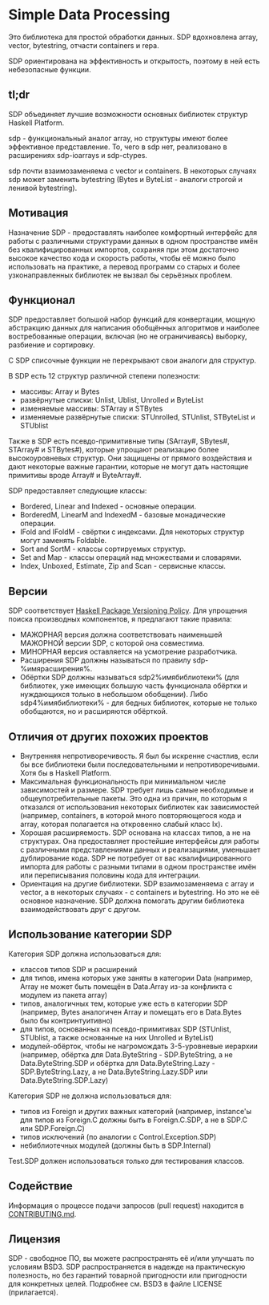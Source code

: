 # Simple Data Processing

Это библиотека для простой обработки данных. SDP вдохновлена array, vector,
bytestring, отчасти containers и repa.

SDP ориентирована на эффективность и открытость, поэтому в ней есть небезопасные
функции.

## tl;dr

SDP объединяет лучшие возможности основных библиотек структур Haskell Platform.

sdp - функциональный аналог array, но структуры имеют более эффективное
представление. То, чего в sdp нет, реализовано в расширениях sdp-ioarrays и
sdp-ctypes.

sdp почти взаимозаменяема с vector и containers. В некоторых случаях sdp может
заменить bytestring (Bytes и ByteList - аналоги строгой и ленивой bytestring).

## Мотивация

Назначение SDP - предоставлять наиболее комфортный интерфейс для работы с
различными структурами данных в одном пространстве имён без квалифицированных
импортов, сохраняя при этом достаточно высокое качество кода и скорость работы,
чтобы её можно было использовать на практике, а перевод программ со старых и
более узконаправленных библиотек не вызвал бы серьёзных проблем.

## Функционал

SDP предоставляет большой набор функций для конвертации, мощную абстракцию
данных для написания обобщённых алгоритмов и наиболее востребованные операции,
включая (но не ограничиваясь) выборку, разбиение и сортировку.

С SDP списочные функции не перекрывают свои аналоги для структур.

В SDP есть 12 структур различной степени полезности:
- массивы: Array и Bytes
- развёрнутые списки: Unlist, Ublist, Unrolled и ByteList
- изменяемые массивы: STArray и STBytes
- изменяемые развёрнутые списки: STUnrolled, STUnlist, STByteList и STUblist

Также в SDP есть псевдо-примитивные типы (SArray#, SBytes#, STArray# и STBytes#),
которые упрощают реализацию более высокоуровневых структур. Они защищены от
прямого воздействия и дают некоторые важные гарантии, которые не могут дать
настоящие примитивы вроде Array# и ByteArray#.

SDP предоставляет следующие классы:

- Bordered, Linear and Indexed - основные операции.
- BorderedM, LinearM and IndexedM - базовые монадические операции.
- IFold and IFoldM - свёртки с индексами. Для некоторых структур могут заменять
Foldable.
- Sort and SortM - классы сортируемых структур.
- Set and Map - классы операций над множествами и словарями.
- Index, Unboxed, Estimate, Zip and Scan - сервисные классы.

## Версии

SDP соответствует [Haskell Package Versioning Policy](https://pvp.haskell.org).
Для упрощения поиска производных компонентов, я предлагают такие правила:
* МАЖОРНАЯ версия должна соответствовать наименьшей МАЖОРНОЙ версии SDP, с
которой она совместима.
* МИНОРНАЯ версия оставляется на усмотрение разработчика.
* Расширения SDP должны называться по правилу sdp-%имярасширения%.
* Обёртки SDP должны называться sdp2%имябиблиотеки% (для библиотек, уже имеющих
большую часть функционала обёртки и нуждающихся только в небольшом обобщении).
Либо sdp4%имябиблиотеки% - для бедных библиотек, которые не только обобщаются,
но и расширяются обёрткой.

## Отличия от других похожих проектов

* Внутренняя непротиворечивость. Я был бы искренне счастлив, если бы все
библиотеки были последовательными и непротиворечивыми. Хотя бы в Haskell
Platform.
* Максимальная функциональность при минимальном числе зависимостей и размере.
SDP требует лишь самые необходимые и общеупотребительные пакеты. Это одна из
причин, по которым я отказался от использования некоторых библиотек как
зависимостей (например, containers, в которой много повторяющегося кода и array,
которая полагается на откровенно слабый класс Ix).
* Хорошая расширяемость. SDP основана на классах типов, а не на структурах. Она
предоставляет простейшие интерфейсы для работы с различными представлениями
данных и реализациями, уменьшает дублирование кода. SDP не потребует от вас
квалифицированного импорта для работы с разными типами в одном пространстве имён
или переписывания половины кода для интеграции.
* Ориентация на другие библиотеки. SDP взаимозаменяема с array и vector, а в
некоторых случаях - с containers и bytestring. Но это не её основное назначение.
SDP должна помогать другим библиотека взаимодействовать друг с другом.

## Использование категории SDP

Категория SDP должна использоваться для:
* классов типов SDP и расширений
* для типов, имена которых уже заняты в категории Data (например, Array не может
быть помещён в Data.Array из-за конфликта с модулем из пакета array)
* типов, аналогичных тем, которые уже есть в категории SDP (например, Bytes
аналогичен Array и помещать его в Data.Bytes было бы контринтуитивно)
* для типов, основанных на псевдо-примитивах SDP (STUnlist, STUblist, а также
основанные на них Unrolled и ByteList)
* модулей-обёрток, чтобы не нагромождать 3-5-уровневые иерархии (например,
обёртка для Data.ByteString - SDP.ByteString, а не Data.ByteString.SDP и обёртка
для Data.ByteString.Lazy - SDP.ByteString.Lazy, а не Data.ByteString.Lazy.SDP
или Data.ByteString.SDP.Lazy)

Категория SDP не должна использоваться для:
* типов из Foreign и других важных категорий (например, instance'ы для типов из
Foreign.C должны быть в Foreign.C.SDP, а не в SDP.C или SDP.Foreign.C)
* типов исключений (по аналогии с Control.Exception.SDP)
* небиблиотечных модулей (должны быть в SDP.Internal)

Test.SDP должен использоваться только для тестирования классов.

## Содействие

Информация о процессе подачи запросов (pull request) находится в
[CONTRIBUTING.md](https://github.com/andreymulik/sdp/blob/master/CONTRIBUTING.md).

## Лицензия

SDP - свободное ПО, вы можете распространять её и/или улучшать по условиям BSD3.
SDP распространяется в надежде на практическую полезность, но без гарантий
товарной пригодности или пригодности для конкретных целей. Подробнее см. BSD3 в
файле LICENSE (прилагается).



